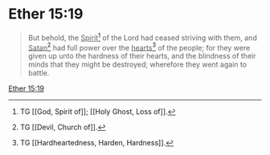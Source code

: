 # Ether 15:19

> But behold, the <u>Spirit</u>[^a] of the Lord had ceased striving with them, and <u>Satan</u>[^b] had full power over the <u>hearts</u>[^c] of the people; for they were given up unto the hardness of their hearts, and the blindness of their minds that they might be destroyed; wherefore they went again to battle.

[Ether 15:19](https://www.churchofjesuschrist.org/study/scriptures/bofm/ether/15?lang=eng&id=p19#p19)


[^a]: TG [[God, Spirit of]]; [[Holy Ghost, Loss of]].
[^b]: TG [[Devil, Church of]].
[^c]: TG [[Hardheartedness, Harden, Hardness]].
